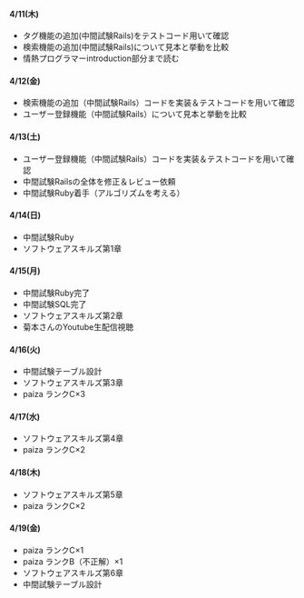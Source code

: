 #### 4/11(木)
- タグ機能の追加(中間試験Rails)をテストコード用いて確認
- 検索機能の追加(中間試験Rails)について見本と挙動を比較
- 情熱プログラマーintroduction部分まで読む
#### 4/12(金)
- 検索機能の追加（中間試験Rails）コードを実装＆テストコードを用いて確認
- ユーザー登録機能（中間試験Rails）について見本と挙動を比較
#### 4/13(土)
- ユーザー登録機能（中間試験Rails）コードを実装＆テストコードを用いて確認
- 中間試験Railsの全体を修正＆レビュー依頼
- 中間試験Ruby着手（アルゴリズムを考える）
#### 4/14(日)
- 中間試験Ruby
- ソフトウェアスキルズ第1章
#### 4/15(月)
- 中間試験Ruby完了
- 中間試験SQL完了
- ソフトウェアスキルズ第2章
- 菊本さんのYoutube生配信視聴
#### 4/16(火)
- 中間試験テーブル設計
- ソフトウェアスキルズ第3章
- paiza ランクC×3
#### 4/17(水)
- ソフトウェアスキルズ第4章
- paiza ランクC×2
#### 4/18(木)
- ソフトウェアスキルズ第5章
- paiza ランクC×2
#### 4/19(金)
- paiza ランクC×1
- paiza ランクB（不正解）×1
- ソフトウェアスキルズ第6章
- 中間試験テーブル設計
